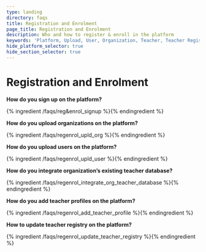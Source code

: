 ```yaml
---
type: landing
directory: faqs
title: Registration and Enrolment
page_title: Registration and Enrolment
description: Who and how to register & enroll in the platform 
keywords: 'Platform, Upload, User, Organization, Teacher, Teacher Registry, Database, Profile, Teacher Profile, Integrage'
hide_platform_selector: true
hide_section_selector: true
---
```


# Registration and Enrolment

**How do you sign up on the platform?**

{% ingredient /faqs/reg&enrol_signup %}{% endingredient %}

**How do you upload organizations on the platform?**

{% ingredient /faqs/regenrol_upld_org %}{% endingredient %}

**How do you upload users on the platform?**

{% ingredient /faqs/regenrol_upld_user %}{% endingredient %}

**How do you integrate organization’s existing teacher database?**

{% ingredient /faqs/regenrol_integrate_org_teacher_database %}{% endingredient %}

**How do you add teacher profiles on the platform?**

{% ingredient /faqs/regenrol_add_teacher_profile %}{% endingredient %}

**How to update teacher registry on the platform?**

{% ingredient /faqs/regenrol_update_teacher_registry %}{% endingredient %}

